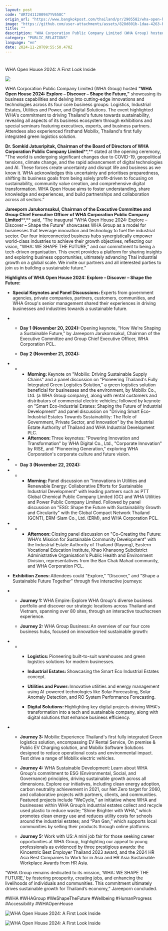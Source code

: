 ```yaml
---
layout: post
code: "ART2411200947YV658C"
origin_url: "https://www.bangkokpost.com/thailand/pr/2905582/wha-open-house-2024-a-first-look-inside-"
image: "https://github.com/user-attachments/assets/828d801b-1daa-4263-b23b-3d800dee914b"
title: ""
description: "WHA Corporation Public Company Limited (WHA Group) hosted  \"WHA Open House 2024: Explore – Discover – Shape the Future,\"  showcasing its business capabilities and delving into cutting-edge innovations and technologies across its four core business groups: Logistics, Industrial Estates, Utilities and Power, and Digital Solutions. The event highlighted WHA"
category: "PUBLIC_RELATIONS"
language: "en"
date: 2024-11-20T09:55:50.470Z
---
```


# 

WHA Open House 2024: A First Look Inside

![](https://github.com/user-attachments/assets/8b2cd5a2-8804-45e5-9613-9c999a5d0d50)

WHA Corporation Public Company Limited (WHA Group) hosted **"WHA Open House 2024: Explore – Discover – Shape the Future,"** showcasing its business capabilities and delving into cutting-edge innovations and technologies across its four core business groups: Logistics, Industrial Estates, Utilities and Power, and Digital Solutions. The event highlighted WHA's commitment to driving Thailand's future towards sustainability, revealing all aspects of its business ecosystem through exhibitions and special seminars featuring executives, experts, and business partners. Attendees also experienced firsthand Mobilix, Thailand's first fully integrated green logistics solution.  

**Dr. Somkid Jatusripitak, Chairman of the Board of Directors of WHA Corporation Public Company Limited****,** stated at the opening ceremony, "The world is undergoing significant changes due to COVID-19, geopolitical tensions, climate change, and the rapid advancement of digital technologies and AI. These forces create uncertainty and disrupt life and business as we know it. WHA acknowledges this uncertainty and prioritises preparedness, shifting its business goals from being solely profit-driven to focusing on sustainability, community value creation, and comprehensive digital transformation. WHA Open House aims to foster understanding, share knowledge and experiences, and build partnerships and collaboration across all sectors.” 

**Jareeporn Jarukornsakul, Chairman of the Executive Committee and Group Chief Executive Officer of WHA Corporation Public Company Limited****,** said, "The inaugural "WHA Open House 2024: Explore – Discover – Shape the Future" showcases WHA Group as a model for businesses that leverage innovation and technology to fuel the industrial sector. Our four interconnected business hubs synergistically empower world-class industries to achieve their growth objectives, reflecting our vision, "WHA: WE SHAPE THE FUTURE," and our commitment to being a tech-driven organisation. This event provides a platform for sharing insights and exploring business opportunities, ultimately advancing Thai industrial growth on a global scale. We invite our partners and all interested parties to join us in building a sustainable future.” 

**Highlights of WHA Open House 2024: Explore – Discover – Shape the Future:** 

*   **Special Keynotes and Panel Discussions:** Experts from government agencies, private companies, partners, customers, communities, and WHA Group's senior management shared their experiences in driving businesses and industries towards a sustainable future. 

*   *   **Day 1 (November 20, 2024):** Opening keynote, "How We're Shaping a Sustainable Future," by Jareeporn Jarukornsakul, Chairman of the Executive Committee and Group Chief Executive Officer, WHA Corporation PCL.
        
    *   **Day 2 (November 21, 2024):** 
        

*   *   *   **Morning:** Keynote on "Mobilix: Driving Sustainable Supply Chains" and a panel discussion on "Pioneering Thailand's Fully Integrated Green Logistics Solution," a green logistics solution beneficial for businesses and the environment, by Mobilix Co., Ltd. (a WHA Group company), along with rental customers and distributors of commercial electric vehicles; followed by keynote on "Smart Eco-Industrial Estates: Shaping the Future of Industrial Development" and panel discussion on "Driving Smart Eco-Industrial Estates Towards Sustainability: The Role of Government, Private Sector, and Innovation" by the Industrial Estate Authority of Thailand and WHA Industrial Development PLC.
        *   **Afternoon:** Three keynotes: "Powering Innovation and Transformation" by WHA Digital Co., Ltd., "Corporate Innovation" by RISE, and "Pioneering Generation," exploring WHA Corporation's corporate culture and future vision.

*   *   **Day 3 (November 22, 2024):** 

*   *   *   **Morning:** Panel discussion on "Innovations in Utilities and Renewable Energy: Collaborative Efforts for Sustainable Industrial Development" with leading partners such as PTT Global Chemical Public Company Limited (GC) and WHA Utilities and Power Public Company Limited. Followed by panel discussion on "ESG: Shape the Future with Sustainability Growth and Circularity" with the Global Compact Network Thailand (GCNT), ERM-Siam Co., Ltd. (ERM), and WHA Corporation PCL. 
            

*   *   *   **Afternoon:** Closing panel discussion on "Co-Creating the Future: WHA's Mission for Sustainable Community Development" with the Industrial Estate Authority of Thailand (Rayong), Eastern Vocational Education Institute, Khao Khansong Subdistrict Administrative Organisation's Public Health and Environment Division, representatives from the Ban Chak Mahad community, and WHA Corporation PCL. 
            

*   **Exhibition Zones:** Attendees could "Explore," "Discover," and "Shape a Sustainable Future Together" through five interactive journeys: 
    

*   *   **Journey 1:** WHA Empire: Explore WHA Group's diverse business portfolio and discover our strategic locations across Thailand and Vietnam, spanning over 80 sites, through an interactive touchscreen experience.
        
    *   **Journey 2:** WHA Group Business: An overview of our four core business hubs, focused on innovation-led sustainable growth: 
        

*   *   *   **Logistics:** Pioneering built-to-suit warehouses and green logistics solutions for modern businesses.
            
        *   **Industrial Estates:** Showcasing the Smart Eco Industrial Estates concept.
            
        *   **Utilities and Power:** Innovative utilities and energy management using AI-powered technologies like Solar Forecasting, Solar Anomaly Detection, and RO System Performance Forecasting.
            
        *   **Digital Solutions:** Highlighting key digital projects driving WHA's transformation into a tech and sustainable company, along with digital solutions that enhance business efficiency. 
            

*   *   **Journey 3:** Mobilix: Experience Thailand's first fully integrated Green logistics solution, encompassing EV Rental Service, On premise & Public EV Charging solution, and Mobilix Software Solutions designed to reduce operational costs and environmental impact. Test drive a range of Mobilix electric vehicles.
        
    *   **Journey 4:** WHA Sustainable Development: Learn about WHA Group's commitment to ESG (Environmental, Social, and Governance) principles, driving sustainable growth across all dimensions. Explore our initiatives, including clean energy adoption, carbon neutrality achievement in 2021, our Net Zero target for 2060, and collaborative projects with partners, clients, and communities. Featured projects include “WeCycle,” an initiative where WHA and businesses within WHA Group’s industrial estates collect and recycle used plastic to reduce waste; “Shine Brighter with WHA,” which promotes clean energy use and reduces utility costs for schools around the industrial estates; and “Pan Gan,” which supports local communities by selling their products through online platforms.
        
    *   **Journey 5:** Work with US: A mini job fair for those seeking career opportunities at WHA Group, highlighting our appeal to young professionals as evidenced by three prestigious awards: the Kincentric Best Employer Thailand 2023 award, and the 2024 HR Asia Best Companies to Work for in Asia and HR Asia Sustainable Workplace Awards from HR Asia. 
        

“WHA Group remains dedicated to its mission, ‘WHA: WE SHAPE THE FUTURE,’ by fostering prosperity, creating jobs, and enhancing the livelihoods of individuals and communities. This commitment ultimately drives sustainable growth for Thailand’s economy,” Jareeporn concluded. 

#WHA #WHAGroup #WeShapeTheFuture #Wellbeing #HumanProgress #Accessibility #WHAOpenHouse  

![WHA Open House 2024: A First Look Inside ](https://github.com/user-attachments/assets/b6586935-3884-4972-9b91-a93cef64e90f)

![WHA Open House 2024: A First Look Inside ](https://github.com/user-attachments/assets/02dffbcc-17a6-4037-9fc4-6f340731b72d)